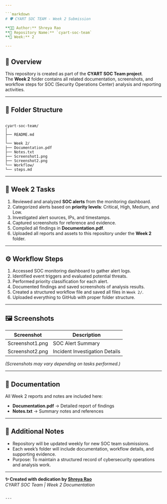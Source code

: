 ```yaml
---

```markdown
# 🛡️ CYART SOC TEAM - Week 2 Submission  

**👩‍💻 Author:** Shreya Rao  
**📁 Repository Name:** `cyart-soc-team`  
**📅 Week:** 2  

---
```


## 📘 Overview  
This repository is created as part of the **CYART SOC Team project**.  
The **Week 2** folder contains all related documentation, screenshots, and workflow steps for SOC (Security Operations Center) analysis and reporting activities.  

---

## 📂 Folder Structure  

```

cyart-soc-team/
│
├── README.md
│
└── Week 2/
├── Documentation.pdf
├── Notes.txt
├── Screenshot1.png
├── Screenshot2.png
└── Workflow/
└── steps.md

```

---

## 🧠 Week 2 Tasks  

1. Reviewed and analyzed **SOC alerts** from the monitoring dashboard.  
2. Categorized alerts based on **priority levels**: Critical, High, Medium, and Low.  
3. Investigated alert sources, IPs, and timestamps.  
4. Captured screenshots for reference and evidence.  
5. Compiled all findings in **Documentation.pdf**.  
6. Uploaded all reports and assets to this repository under the **Week 2** folder.  

---

## ⚙️ Workflow Steps  

1. Accessed SOC monitoring dashboard to gather alert logs.  
2. Identified event triggers and evaluated potential threats.  
3. Performed priority classification for each alert.  
4. Documented findings and saved screenshots of analysis results.  
5. Created a structured workflow file and saved all files in `Week 2/`.  
6. Uploaded everything to GitHub with proper folder structure.  

---

## 🖼️ Screenshots  

| Screenshot | Description |
|-------------|--------------|
| Screenshot1.png | SOC Alert Summary |
| Screenshot2.png | Incident Investigation Details |

*(Screenshots may vary depending on tasks performed.)*

---

## 📄 Documentation  

All Week 2 reports and notes are included here:  
- **Documentation.pdf** → Detailed report of findings  
- **Notes.txt** → Summary notes and references  

---

## 🧩 Additional Notes  

- Repository will be updated weekly for new SOC team submissions.  
- Each week’s folder will include documentation, workflow details, and supporting evidence.  
- Purpose: To maintain a structured record of cybersecurity operations and analysis work.  

---

**✨ Created with dedication by [Shreya Rao](https://github.com/ShreyaRao477)**  
_CYART SOC Team | Week 2 Documentation_
```

---

